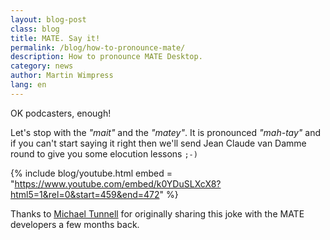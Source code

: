 ```yaml
---
layout: blog-post
class: blog
title: MATE. Say it!
permalink: /blog/how-to-pronounce-mate/
description: How to pronounce MATE Desktop.
category: news
author: Martin Wimpress
lang: en
---
```


OK podcasters, enough!

Let's stop with the *"mait"* and the *"matey"*. It is pronounced
*"mah-tay"* and if you can't start saying it right then we'll send Jean
Claude van Damme round to give you some elocution lessons `;-)`

{% include blog/youtube.html
    embed = "https://www.youtube.com/embed/k0YDuSLXcX8?html5=1&rel=0&start=459&end=472"
%}

Thanks to [Michael Tunnell](https://plus.google.com/+MichaelTunnell/posts)
for originally sharing this joke with the MATE developers a few months
back.

